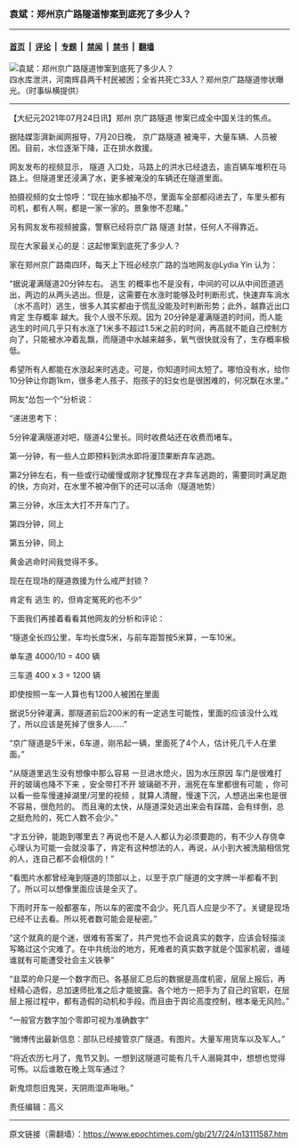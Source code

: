 ### 袁斌：郑州京广路隧道惨案到底死了多少人？

---

#### [首页](../../../..?n13111587) &nbsp;|&nbsp; [评论](../../../../../epoch-comment?n13111587) &nbsp;|&nbsp; [专题](../../../../../epoch-special?n13111587) &nbsp;|&nbsp; [禁闻](../../../../../epoch-news?n13111587) &nbsp;|&nbsp; [禁书](../../../../../books?n13111587) &nbsp;|&nbsp; [翻墙](https://github.com/gfw-breaker/nogfw/blob/master/README.md?n13111587)


<div><img alt="袁斌：郑州京广路隧道惨案到底死了多少人？" class="attachment-djy_600_400 size-djy_600_400 wp-post-image" src="https://i.epochtimes.com/assets/uploads/2021/07/id13111725-3c9da0ffbf571dda88c988bfcce30320-.jpeg"/>
<div class="caption">
 四水库泄洪，河南辉县两千村民被困；全省共死亡33人？郑州京广路隧道惨状曝光。（时事纵横提供）
</div></div><hr/><div class="post_content" id="artbody" itemprop="articleBody">
 <!-- article content begin -->
 <p>
  【大纪元2021年07月24日讯】郑州
  <ok href="https://www.epochtimes.com/gb/tag/%E4%BA%AC%E5%B9%BF%E8%B7%AF%E9%9A%A7%E9%81%93.html">
   京广路隧道
  </ok>
  惨案已成全中国关注的焦点。
 </p>
 <p>
  据陆媒澎湃新闻网报导，7月20日晚，
  <ok href="https://www.epochtimes.com/gb/tag/%E4%BA%AC%E5%B9%BF%E8%B7%AF%E9%9A%A7%E9%81%93.html">
   京广路隧道
  </ok>
  被淹平，大量车辆、人员被困。目前，水位逐渐下降，正在排水救援。
 </p>
 <p>
  网友发布的视频显示，
  <ok href="https://www.epochtimes.com/gb/tag/%E9%9A%A7%E9%81%93.html">
   隧道
  </ok>
  入口处，马路上的洪水已经退去，逾百辆车堆积在马路上。但隧道里还浸满了水，更多被淹没的车辆还在隧道里面。
 </p>
 <p>
  拍摄视频的女士惊呼：“现在抽水都抽不尽，里面车全部都闷进去了，车里头都有司机，都有人啊，都是一家一家的。景象惨不忍睹。”
 </p>
 <p>
  另有网友发布视频披露，警察已经将京广路
  <ok href="https://www.epochtimes.com/gb/tag/%E9%9A%A7%E9%81%93.html">
   隧道
  </ok>
  封禁，任何人不得靠近。
 </p>
 <p>
  现在大家最关心的是：这起惨案到底死了多少人？
 </p>
 <p>
  家在郑州京广路南四环，每天上下班必经京广路的当地网友@Lydia Yin 认为：
 </p>
 <p>
  “据说灌满隧道20分钟左右。
  <ok href="https://www.epochtimes.com/gb/tag/%E9%80%83%E7%94%9F.html">
   逃生
  </ok>
  的概率也不是没有，中间的可以从中间匝道逃出，两边的从两头逃出。但是，这需要在水涨时能够及时判断形式，快速弃车淌水（水不高时）逃生，很多人其实都由于慌乱没能及时判断形势；此外，越靠近出口肯定
  <ok href="https://www.epochtimes.com/gb/tag/%E7%94%9F%E5%AD%98%E6%A6%82%E7%8E%87.html">
   生存概率
  </ok>
  越大。我个人很不乐观。因为 20分钟是灌满隧道的时间，而人能逃生的时间几乎只有水涨了1米多不超过1.5米之前的时间，再高就不能自己控制方向了，只能被水冲着乱飘，而隧道中水越来越多，氧气很快就没有了，生存概率极低。
 </p>
 <p>
  希望所有人都能在水涨起来时逃走。可是，你知道时间太短了。哪怕没有水，给你10分钟让你跑1km，很多老人孩子、抱孩子的妇女也是很困难的，何况飘在水里。”
 </p>
 <p>
  网友“怂包一个”分析说：
 </p>
 <p>
  “递进思考下：
 </p>
 <p>
  5分钟灌满隧道对吧，隧道4公里长。同时收费站还在收费而堵车。
 </p>
 <p>
  第一分钟，有一些人立即预料到洪水即将漫顶果断弃车逃跑。
 </p>
 <p>
  第2分钟左右，有一些或行动缓慢或刚才犹豫现在才弃车逃跑的，需要同时满足跑的快，方向对，在水里不被冲倒下的还可以活命（隧道地势）
 </p>
 <p>
  第三分钟，水压太大打不开车门了。
 </p>
 <p>
  第四分钟，同上
 </p>
 <p>
  第五分钟，同上
 </p>
 <p>
  黄金逃命时间我觉得不多。
 </p>
 <p>
  现在在现场的隧道救援为什么戒严封锁？
 </p>
 <p>
  肯定有
  <ok href="https://www.epochtimes.com/gb/tag/%E9%80%83%E7%94%9F.html">
   逃生
  </ok>
  的，但肯定冤死的也不少”
 </p>
 <p>
  下面我们再接着看看其他网友的分析和评论：
 </p>
 <p>
  “隧道全长四公里，车均长度5米，与前车距暂按5米算，一车10米。
 </p>
 <p>
  单车道 4000/10 = 400 辆
 </p>
 <p>
  三车道 400 x 3 = 1200 辆
 </p>
 <p>
  即使按照一车一人算也有1200人被困在里面
 </p>
 <p>
  据说5分钟灌满，那隧道前后200米的有一定逃生可能性，里面的应该没什么戏了，所以应该是死掉了很多人……”
 </p>
 <p>
  “京广隧道是5千米，6车道，刚吊起一辆，里面死了4个人，估计死几千人在里面。”
 </p>
 <p>
  “从隧道里逃生没有想像中那么容易 一旦进水熄火，因为水压原因 车门是很难打开的玻璃也降不下来 ，安全带打不开 玻璃砸不开，溺死在车里都很有可能 ，你可以看一些车慢速掉湖里/河里的视频 ，就算人清醒，慢速下沉，人想逃出来也是很不容易，很危险的。 而且淹的太快，从隧道深处逃出来会有踩踏，会有绊倒，总之挺危险的，死亡人数不会少。”
 </p>
 <p>
  “才五分钟，能跑到哪里去？再说也不是人人都认为必须要跑的，有不少人存侥幸心理认为可能一会就没事了，肯定有这种想法的人，再说，从小到大被洗脑相信党的人，连自己都不会相信的！”
 </p>
 <p>
  “看图片水都曾经淹到隧道的顶部以上，以至于京广隧道的文字牌一半都看不到了。所以可以想像里面应该是全灭了。
 </p>
 <p>
  下雨时开车一般都塞车，所以车的密度不会少。死几百人应是少不了。关键是现场已经不让去看。所以死者数可能会是秘密。”
 </p>
 <p>
  “这个就真的是个迷，很难有答案了，共产党也不会说真实的数字，应该会轻描淡写略过这个灾难了。在中共统治的地方，死难者的真实数字就是个国家机密，谁碰谁就有可能遭受社会主义铁拳”
 </p>
 <p>
  “韭菜的命只是一个数字而已。各基层汇总后的数据是高度机密，层层上报后，再经精心造假，总加速师批准之后才能披露。各个地方一把手为了自己的官职，在层层上报过程中，都有造假的动机和手段。而且由于舆论高度控制，根本毫无风险。”
 </p>
 <p>
  “一般官方数字加个零即可视为准确数字”
 </p>
 <p>
  “微博传出最新信息：部队已经接管京广隧道。有图片。大量军用货车以及军人。”
 </p>
 <p>
  “将近农历七月了，鬼节又到。一想到这隧道可能有几千人溺毙其中，想想也觉得可怖。以后谁敢在晚上驾车通过？
 </p>
 <p>
  新鬼烦怨旧鬼哭，天阴雨湿声啾啾。”
 </p>
 <p>
  责任编辑：高义
 </p>
 <!-- article content end -->
 <div id="below_article_ad">
 </div>
</div>


---

原文链接（需翻墙）：https://www.epochtimes.com/gb/21/7/24/n13111587.htm